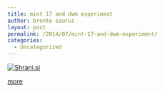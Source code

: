 ```yaml
---
title: mint 17 and dwm experiment
author: bronto saurus
layout: post
permalink: /2014/07/mint-17-and-dwm-experiment/
categories:
  - Uncategorized
---
```

[<img src="http://shrani.si/t/12/gq/oJmTmrc/1/pixelmoon.jpg" style="border: 0px;" alt="Shrani.si" />][1]

[more][2]

 [1]: http://shrani.si/f/12/gq/oJmTmrc/1/pixelmoon.png
 [2]: https://dl.dropboxusercontent.com/u/79532365/dwm/mdwiki.html#!dwm_on_fresh_debian.markdown#ON_MINT_17_with_xsessions